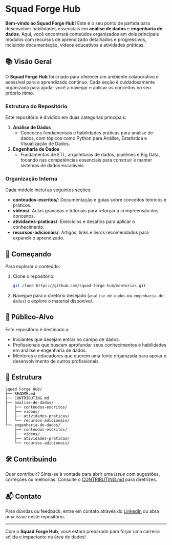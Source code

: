 # Squad Forge Hub

**Bem-vindo ao Squad Forge Hub!** Este é o seu ponto de partida para desenvolver habilidades essenciais em **análise de dados** e **engenharia de dados**. Aqui, você encontrará conteúdos organizados em dois principais módulos com recursos de aprendizado detalhados e progressivos, incluindo documentação, vídeos educativos e atividades práticas.

## 📚 Visão Geral

O **Squad Forge Hub** foi criado para oferecer um ambiente colaborativo e acessível para o aprendizado contínuo. Cada seção é cuidadosamente organizada para ajudar você a navegar e aplicar os conceitos no seu próprio ritmo.

### Estrutura do Repositório

Este repositório é dividido em duas categorias principais:

1. **Análise de Dados**
   - Conceitos fundamentais e habilidades práticas para análise de dados, com tópicos como Python para Análise, Estatística e Visualização de Dados.
2. **Engenharia de Dados**
   - Fundamentos de ETL, arquiteturas de dados, pipelines e Big Data, focando nas competências essenciais para construir e manter sistemas de dados escaláveis.

### Organização Interna

Cada módulo inclui as seguintes seções:

- **conteudos-escritos/**: Documentação e guias sobre conceitos teóricos e práticos.
- **videos/**: Aulas gravadas e tutoriais para reforçar a compreensão dos conceitos.
- **atividades-praticas/**: Exercícios e desafios para aplicar o conhecimento.
- **recursos-adicionais/**: Artigos, links e livros recomendados para expandir o aprendizado.

## 🚀 Começando

Para explorar o conteúdo:

1. Clone o repositório:
   ```bash
   git clone https://github.com/squad-forge-hub/mentorias.git
   ```
2. Navegue para o diretório desejado (`analise-de-dados` ou `engenharia-de-dados`) e explore o material disponível.

## 🎯 Público-Alvo

Este repositório é destinado a:

- Iniciantes que desejam entrar no campo de dados.
- Profissionais que buscam aprofundar seus conhecimentos e habilidades em análise e engenharia de dados.
- Mentores e educadores que querem uma fonte organizada para apoiar o desenvolvimento de outros profissionais.

## 📂 Estrutura

```plaintext
Squad Forge Hub/
├── README.md
├── CONTRIBUTING.md
├── analise-de-dados/
│   ├── conteudos-escritos/
│   ├── videos/
│   ├── atividades-praticas/
│   └── recursos-adicionais/
└── engenharia-de-dados/
    ├── conteudos-escritos/
    ├── videos/
    ├── atividades-praticas/
    └── recursos-adicionais/
```

## 🛠️ Contribuindo

Quer contribuir? Sinta-se à vontade para abrir uma *issue* com sugestões, correções ou melhorias. Consulte o [CONTRIBUTING.md](CONTRIBUTING.md) para diretrizes.

## 📬 Contato

Para dúvidas ou feedback, entre em contato através do [LinkedIn](https://www.linkedin.com/in/tiagonavarro) ou abra uma *issue* neste repositório.

---

Com o **Squad Forge Hub**, você estará preparado para forjar uma carreira sólida e impactante na área de dados!

